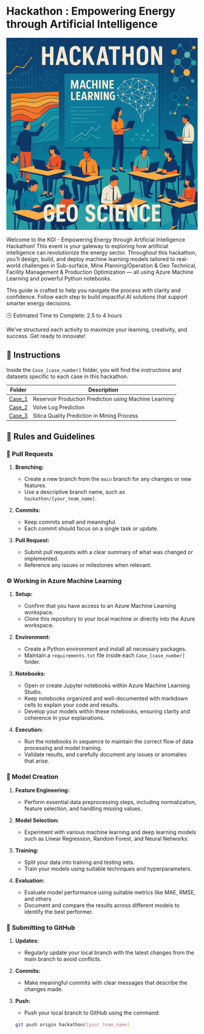 # Hackathon : Empowering Energy through Artificial Intelligence

![Images](./Assets/hackathon-geoscience.png)

Welcome to the KGI - Empowering Energy through Artificial Intelligence Hackathon!
This event is your gateway to exploring how artificial intelligence can revolutionize the energy sector. Throughout this hackathon, you’ll design, build, and deploy machine learning models tailored to real-world challenges in Sub-surface, Mine Planning/Operation & Geo Technical, Facility Management & Production Optimization — all using Azure Machine Learning and powerful Python notebooks.

This guide is crafted to help you navigate the process with clarity and confidence. Follow each step to build impactful AI solutions that support smarter energy decisions.

🕒 Estimated Time to Complete: 2.5 to 4 hours

We’ve structured each activity to maximize your learning, creativity, and success. Get ready to innovate!

## 📂 Instructions
Inside the `Case_[case_number]` folder, you will find the instructions and datasets specific to each case in this hackathon.

| Folder                | Description                                               |
|-----------------------|-----------------------------------------------------------|
| [Case_1](<Case_1>)    | Reservoir Production Prediction using Machine Learning    |
| [Case_2](<Case_2>)    | Volve Log Prediction                                      |
| [Case_3](<Case_3>)    | Silica Quality Prediction in Mining Process               |

## 📌 Rules and Guidelines
### 🔀 Pull Requests

1. **Branching:** 
   - Create a new branch from the `main` branch for any changes or new features.
   - Use a descriptive branch name, such as `hackathon/[your_team_name]`.

2. **Commits:** 
   - Keep commits small and meaningful.
   - Each commit should focus on a single task or update.

3. **Pull Request:** 
   - Submit pull requests with a clear summary of what was changed or implemented.
   - Reference any issues or milestones when relevant.

### ⚙️ Working in Azure Machine Learning
1. **Setup:**
   - Confirm that you have access to an Azure Machine Learning workspace.
   - Clone this repository to your local machine or directly into the Azure workspace.

2. **Environment:**
   - Create a Python environment and install all necessary packages.
   - Maintain a `requirements.txt` file inside each `Case_[case_number]` folder.

3. **Notebooks:**
   - Open or create Jupyter notebooks within Azure Machine Learning Studio.
   - Keep notebooks organized and well-documented with markdown cells to explain your code and results.
   - Develop your models within these notebooks, ensuring clarity and coherence in your explanations.

4. **Execution:**
   - Run the notebooks in sequence to maintain the correct flow of data processing and model training.
   - Validate results, and carefully document any issues or anomalies that arise.

### 🤖 Model Creation
1. **Feature Engineering:** 
   - Perform essential data preprocessing steps, including normalization, feature selection, and handling missing values.

2. **Model Selection:** 
   - Experiment with various machine learning and deep learning models such as Linear Regression, Random Forest, and Neural Networks.

3. **Training:** 
   - Split your data into training and testing sets.
   - Train your models using suitable techniques and hyperparameters.

4. **Evaluation:** 
   - Evaluate model performance using suitable metrics like MAE, RMSE, and others
   - Document and compare the results across different models to identify the best performer.

### 🚀 Submitting to GitHub
1. **Updates:**
   - Regularly update your local branch with the latest changes from the main branch to avoid conflicts.

2. **Commits:**
   - Make meaningful commits with clear messages that describe the changes made.

3. **Push:**
   - Push your local branch to GitHub using the command:

   ```sh
   git push origin hackathon/[your_team_name]
   ```